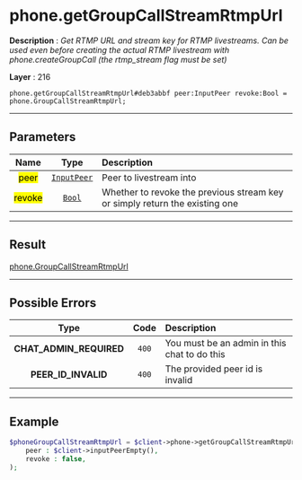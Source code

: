 # phone.getGroupCallStreamRtmpUrl

**Description** : *Get RTMP URL and stream key for RTMP livestreams\. Can be used even before creating the actual RTMP livestream with phone\.createGroupCall \(the rtmp\_stream flag must be set\)*

**Layer** : 216

```tl
phone.getGroupCallStreamRtmpUrl#deb3abbf peer:InputPeer revoke:Bool = phone.GroupCallStreamRtmpUrl;
```

---

## Parameters

| Name | Type | Description |
| :---: | :---: | :--- |
| <mark>peer</mark> | [`InputPeer`](type/InputPeer) | Peer to livestream into |
| <mark>revoke</mark> | [`Bool`](type/Bool) | Whether to revoke the previous stream key or simply return the existing one |

---

## Result

[phone.GroupCallStreamRtmpUrl](type/phone.GroupCallStreamRtmpUrl)

---

## Possible Errors

| Type | Code | Description |
| :---: | :---: | :--- |
| **CHAT_ADMIN_REQUIRED** | `400` | You must be an admin in this chat to do this |
| **PEER_ID_INVALID** | `400` | The provided peer id is invalid |

---

## Example

```php
$phoneGroupCallStreamRtmpUrl = $client->phone->getGroupCallStreamRtmpUrl(
	peer : $client->inputPeerEmpty(),
	revoke : false,
);
```